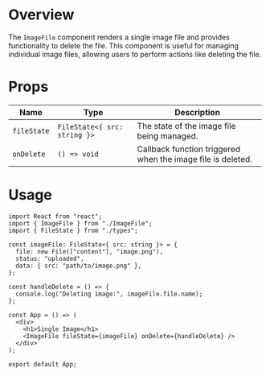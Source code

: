 # Overview

The `ImageFile` component renders a single image file and provides functionality to delete the file. This component is useful for managing individual image files, allowing users to perform actions like deleting the file.

# Props

| Name        | Type                         | Description                                                 |
| ----------- | ---------------------------- | ----------------------------------------------------------- |
| `fileState` | `FileState<{ src: string }>` | The state of the image file being managed.                  |
| `onDelete`  | `() => void`                 | Callback function triggered when the image file is deleted. |

# Usage

```tsx
import React from "react";
import { ImageFile } from "./ImageFile";
import { FileState } from "./types";

const imageFile: FileState<{ src: string }> = {
  file: new File(["content"], "image.png"),
  status: "uploaded",
  data: { src: "path/to/image.png" },
};

const handleDelete = () => {
  console.log("Deleting image:", imageFile.file.name);
};

const App = () => (
  <div>
    <h1>Single Image</h1>
    <ImageFile fileState={imageFile} onDelete={handleDelete} />
  </div>
);

export default App;
```
